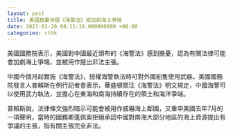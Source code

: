 ```yaml
---
layout: post
title: 美國擔憂中國《海警法》或加劇海上爭端
date: 2021-02-20 08:11:18.000000000 +08:00
categories: rthk
---
```


美國國務院表示，美國對中國最近頒布的《海警法》感到擔憂，認為有關法律可能會加劇海上爭端，並被用作提出非法主張。

中國今個月起實施《海警法》，授權海警執法時可對外國船隻使用武器。美國國務院發言人普賴斯在例行記者會表示，華盛頓關注《海警法》明文規定，中國海警可以使用武力執法，並擔心在東海和南海持續存在的領土和海洋爭端。

普賴斯說，法律條文強烈暗示可能會被用作威嚇海上鄰國，又重申美國去年7月的一項聲明，當時的國務卿蓬佩奧拒絕承認中國對南海大部分地區的海上資源提出有爭議的主張，指有關主張完全非法。
